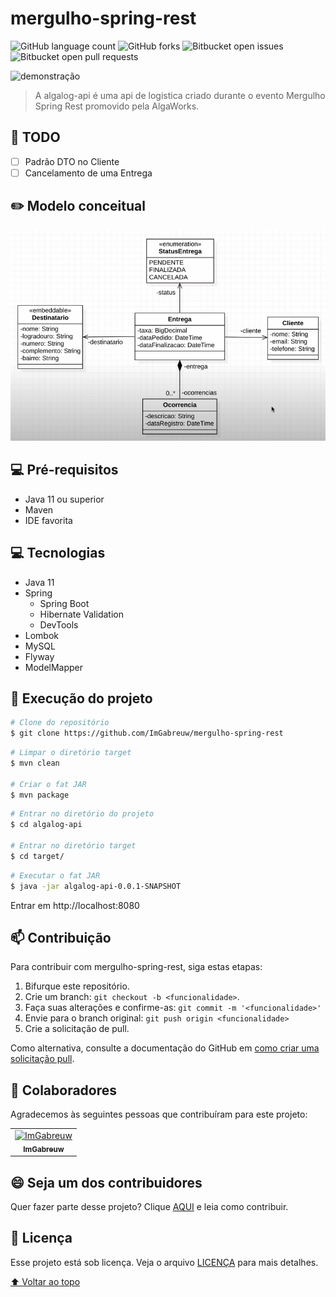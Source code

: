 # mergulho-spring-rest

![GitHub language count](https://img.shields.io/github/languages/count/ImGabreuw/mergulho-spring-rest?style=for-the-badge)
![GitHub forks](https://img.shields.io/github/forks/ImGabreuw/mergulho-spring-rest?style=for-the-badge)
![Bitbucket open issues](https://img.shields.io/bitbucket/issues/ImGabreuw/mergulho-spring-rest?style=for-the-badge)
![Bitbucket open pull requests](https://img.shields.io/bitbucket/pr-raw/ImGabreuw/mergulho-spring-rest?style=for-the-badge)

![demonstração](https://msr.algaworks.com/img/MSR_logo.f7f5959fd043d33bf2c2ec21498c19abfa170e0bcdca0b715f943a7afd402852.png)

> A algalog-api é uma api de logistica criado durante o evento Mergulho Spring Rest promovido pela AlgaWorks.

## 📝 TODO

- [ ] Padrão DTO no Cliente
- [ ] Cancelamento de uma Entrega 

## ✏️ Modelo conceitual

![modelo-conceitual](https://github.com/ImGabreuw/mergulho-spring-rest/blob/master/.github/modelo-conceitual.PNG)

## 💻 Pré-requisitos

* Java 11 ou superior
* Maven
* IDE favorita

## 💻 Tecnologias

* Java 11
* Spring 
  * Spring Boot
  * Hibernate Validation
  * DevTools
* Lombok
* MySQL 
* Flyway
* ModelMapper

## 🚀 Execução do projeto

```bash
# Clone do repositório
$ git clone https://github.com/ImGabreuw/mergulho-spring-rest
```

```bash
# Limpar o diretório target
$ mvn clean

# Criar o fat JAR
$ mvn package
```

```bash
# Entrar no diretório do projeto
$ cd algalog-api

# Entrar no diretório target
$ cd target/ 
```

```bash
# Executar o fat JAR
$ java -jar algalog-api-0.0.1-SNAPSHOT
```

Entrar em http://localhost:8080

## 📫 Contribuição
Para contribuir com mergulho-spring-rest, siga estas etapas:

1. Bifurque este repositório.
2. Crie um branch: `git checkout -b <funcionalidade>`.
3. Faça suas alterações e confirme-as: `git commit -m '<funcionalidade>'`
4. Envie para o branch original: `git push origin <funcionalidade>`
5. Crie a solicitação de pull.

Como alternativa, consulte a documentação do GitHub em [como criar uma solicitação pull](https://help.github.com/en/github/collaborating-with-issues-and-pull-requests/creating-a-pull-request).

## 🤝 Colaboradores

Agradecemos às seguintes pessoas que contribuíram para este projeto:

<table>
  <tr>
    <td align="center">
      <a href="https://github.com/ImGabreuw">
        <img src="https://avatars.githubusercontent.com/u/60116449?v=4" width="100px;" alt="ImGabreuw"/><br>
        <sub>
          <b>ImGabreuw</b>
        </sub>
      </a>
    </td>
  </tr>
</table>


## 😄 Seja um dos contribuidores<br>

Quer fazer parte desse projeto? Clique [AQUI](CONTRIBUTING.md) e leia como contribuir.

## 📝 Licença

Esse projeto está sob licença. Veja o arquivo [LICENÇA](LICENSE.md) para mais detalhes.

[⬆ Voltar ao topo](#mergulho-spring-rest)<br>
